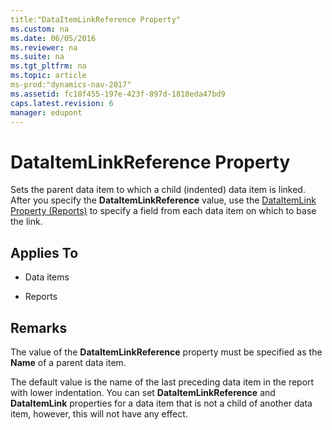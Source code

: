 ```yaml
---
title:"DataItemLinkReference Property"
ms.custom: na
ms.date: 06/05/2016
ms.reviewer: na
ms.suite: na
ms.tgt_pltfrm: na
ms.topic: article
ms-prod:"dynamics-nav-2017"
ms.assetid: fc18f455-197e-423f-897d-1818eda47bd9
caps.latest.revision: 6
manager: edupont
---
```

# DataItemLinkReference Property
Sets the parent data item to which a child \(indented\) data item is linked. After you specify the **DataItemLinkReference** value, use the [DataItemLink Property \(Reports\)](DataItemLink-Property--Reports-.md) to specify a field from each data item on which to base the link.  
  
## Applies To  
  
-   Data items  
  
-   Reports  
  
## Remarks  
 The value of the **DataItemLinkReference** property must be specified as the **Name** of a parent data item.  
  
 The default value is the name of the last preceding data item in the report with lower indentation. You can set **DataItemLinkReference** and **DataItemLink** properties for a data item that is not a child of another data item, however, this will not have any effect.